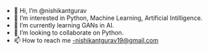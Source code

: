 - 👋 Hi, I’m @nishikantgurav
- 👀 I’m interested in Python, Machine Learning, Artificial Intilligence.
- 🌱 I’m currently learning GANs in AI.
- 💞️ I’m looking to collaborate on Python.
- 📫 How to reach me -nishikantgurav19@gmail.com

<!---
nishikantgurav/nishikantgurav is a ✨ special ✨ repository because its `README.md` (this file) appears on your GitHub profile.
You can click the Preview link to take a look at your changes.
--->
